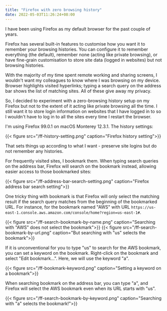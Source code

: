 ```yaml
---
title: "Firefox with zero browsing history"
date: 2022-05-03T11:26:24+08:00
---
```

I have been using Firefox as my default browser for the past couple of years.

Firefox has several built-in features to customise how you want it to remember your browsing histories. You can configure it to remember everything (the default), remember none (acting like private browsing), or have fine-grain customisation to store site data (logged in websites) but not browsing histories.

With the majority of my time spent remote working and sharing screens, I wouldn't want my colleagues to know where I was browsing on my device. Browser highlights visited hyperlinks; typing a search query on the address bar shows the list of matching sites. All of these give away my privacy.

So, I decided to experiment with a zero-browsing history setup on my Firefox but not to the extent of it acting like private browsing all the time. I still want it to store login information on websites that I have logged in to so I wouldn't have to log in to all the sites every time I restart the browser.

I'm using Firefox 99.0.1 on macOS Monterey 12.3.1. The history settings:

{{< figure src="/ff-history-setting.png" caption="Firefox history setting">}}

That sets things up according to what I want - preserve site logins but do not remember any histories.

For frequently visited sites, I bookmark them. When typing search queries on the address bar, Firefox will search on the bookmark instead, allowing easier access to those bookmarked sites:

{{< figure src="/ff-address-bar-search-setting.png" caption="Firefox address bar search setting">}}

One tricky thing with bookmark is that Firefox will only select the matching result if the search query matches from the beginning of the bookmarked URL. For instance, for the bookmark named "AWS" with URL `https://us-east-1.console.aws.amazon.com/console/home?region=us-east-1#`.

{{< figure src="/ff-search-bookmark-by-name.png" caption="Searching with \"AWS\" does not select the bookmark">}}
{{< figure src="/ff-search-bookmark-by-url.png" caption="But searching with \"us\" selects the bookmark">}}

If it is unconventional for you to type "us" to search for the AWS bookmark, you can set a keyword on the bookmark. Right-click on the bookmark and select "Edit bookmark...". Here, we will use the keyword "a".

{{< figure src="/ff-bookmark-keyword.png" caption="Setting a keyword on a bookmark">}}

When searching bookmark on the address bar, you can type "a", and Firefox will select the AWS bookmark even when its URL starts with "us".

{{< figure src="/ff-search-bookmark-by-keyword.png" caption="Searching with \"a\" selects the bookmark!">}}
